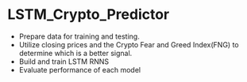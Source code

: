 # LSTM_Crypto_Predictor
- Prepare data for training and testing.
- Utilize closing prices and the Crypto Fear and Greed Index(FNG) to determine which is a better signal.
- Build and train LSTM RNNS
- Evaluate performance of each model  
  
